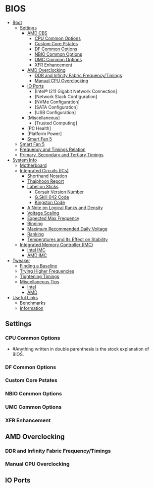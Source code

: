 # BIOS
- [Boot](#table-of-contents)
  - [Settings](#Settings)
    - [AMD CBS](#memory-testing-software)
      - [CPU Common Options](#CPU-Common-Options)
      - [Custom Core Pstates](#Custom-Core-Pstates)
      - [DF Common Options](#DF-Common-Options)
      - [NBIO Common Options](#NBIO-Common-Options)
      - [UMC Common Options](#UMC-Common-Options)
      - [XFR Enhancement](#XFR-Enhancement)
    - [AMD Overclocking](#AMD-Overclocking)
      - [DDR and Infinity Fabric Frequency/Timings](#DDR-and-Infinity-Fabric-Frequency/Timings)
      - [Manual CPU Overclocking](Manual-CPU-Overclocking)
    - [IO Ports](#IO-Ports)
      - [Intel® I211 Gigabit Network Connection]
      - [Network Stack Configuration]
      - [NVMe Configuration]
      - [SATA Configuration]
      - [USB Configuration]
    - [Miscellaneous]
      - [Trusted Computing]
    - [PC Health]
    - [Platform Power]
    - [Smart Fan 5](#general-ram-info)
  - [Smart Fan 5](#general-ram-info)
  - [Frequency and Timings Relation](#frequency-and-timings-relation)
  - [Primary, Secondary and Tertiary Timings](#primary-secondary-and-tertiary-timings)
- [System Info](#expectationslimitations)
  - [Motherboard](#motherboard)
  - [Integrated Circuits (ICs)](#integrated-circuits-ics)
    - [Shorthand Notation](#shorthand-notation)
    - [Thaiphoon Report](#thaiphoon-report)
    - [Label on Sticks](#label-on-sticks)
      - [Corsair Version Number](#corsair-version-number)
      - [G.Skill 042 Code](#gskill-042-code)
      - [Kingston Code](#kingston-code)
    - [A Note on Logical Ranks and Density](#a-note-on-logical-ranks-and-density)
    - [Voltage Scaling](#voltage-scaling)
    - [Expected Max Frequency](#expected-max-frequency)
    - [Binning](#binning)
    - [Maximum Recommended Daily Voltage](#maximum-recommended-daily-voltage)
    - [Ranking](#ranking)
    - [Temperatures and Its Effect on Stability](#temperatures-and-its-effect-on-stability)
  - [Integrated Memory Controller (IMC)](#integrated-memory-controller-imc)
    - [Intel IMC](#intel-imc)
    - [AMD IMC](#amd-imc)
- [Tweaker](#overclocking)
  - [Finding a Baseline](#finding-a-baseline)
  - [Trying Higher Frequencies](#trying-higher-frequencies)
  - [Tightening Timings](#tightening-timings)
  - [Miscellaneous Tips](#miscellaneous-tips)
    - [Intel](#intel)
    - [AMD](#amd)
- [Useful Links](#useful-links)
  - [Benchmarks](#benchmarks-1)
  - [Information](#information)

## Settings
### CPU Common Options
* #Anything written in double parenthesis is the stock explanation of BIOS.

### DF Common Options

### Custom Core Pstates

### NBIO Common Options

### UMC Common Options

### XFR Enhancement

## AMD Overclocking

### DDR and Infinity Fabric Frequency/Timings

### Manual CPU Overclocking

## IO Ports
